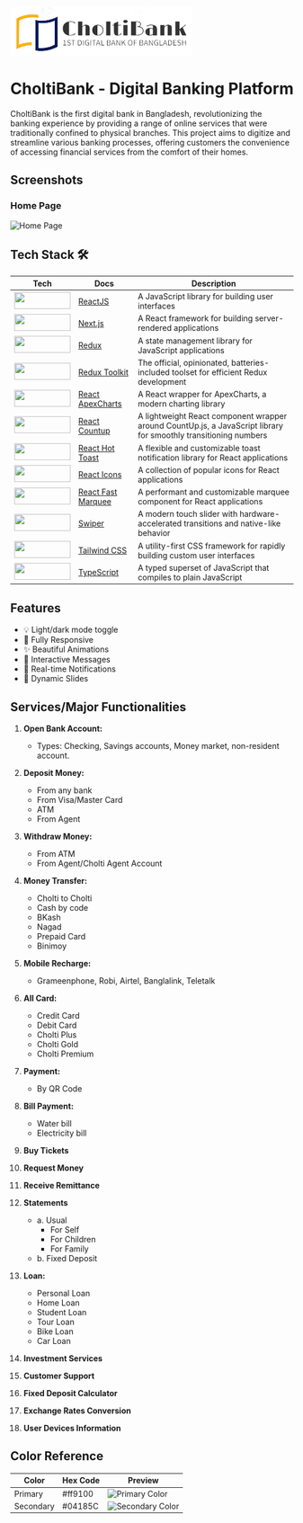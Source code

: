 
![Logo](https://github.com/git-sujon/CholtiBank-client/blob/main/public/choltiBank.png?raw=true)


# CholtiBank - Digital Banking Platform

CholtiBank is the first digital bank in Bangladesh, revolutionizing the banking experience by providing a range of online services that were traditionally confined to physical branches. This project aims to digitize and streamline various banking processes, offering customers the convenience of accessing financial services from the comfort of their homes.

## Screenshots
### Home Page
![Home Page](https://i.ibb.co/rt5rKVC/image.png)
<!-- ### Dashboard
![Home Page](https://i.ibb.co/Zh0K9SG/image.png) -->

## Tech Stack 🛠

| Tech                                                                                               | Docs                                                                         | Description                                                                                                       |
| -------------------------------------------------------------------------------------------------- | ---------------------------------------------------------------------------- | ----------------------------------------------------------------------------------------------------------------- |
| <img src="https://img.shields.io/badge/-ReactJS-blue?logo=react&style=for-the-badge" width="100" height="30">                        | [ReactJS](https://reactjs.org/docs/getting-started.html)                     | A JavaScript library for building user interfaces                                                                 |
| <img src="https://img.shields.io/badge/-Next.js-black?logo=next.js&style=for-the-badge" width="100" height="30">                    | [Next.js](https://nextjs.org/docs/getting-started)                           | A React framework for building server-rendered applications                                                        |
| <img src="https://img.shields.io/badge/-Redux-purple?logo=redux&style=for-the-badge" width="100" height="30">                       | [Redux](https://redux.js.org/introduction/getting-started)                   | A state management library for JavaScript applications                                                            |
| <img src="https://img.shields.io/badge/-Redux_Toolkit-blue?logo=redux&style=for-the-badge" width="100" height="30">                 | [Redux Toolkit](https://redux-toolkit.js.org/introduction/getting-started)  | The official, opinionated, batteries-included toolset for efficient Redux development                             |
| <img src="https://img.shields.io/badge/-React_ApexCharts-orange?logo=apexcharts&style=for-the-badge" width="100" height="30">     | [React ApexCharts](https://apexcharts.com/docs/react-charts/)               | A React wrapper for ApexCharts, a modern charting library                                                         |
| <img src="https://img.shields.io/badge/-React_Countup-yellow?logo=countup&style=for-the-badge" width="100" height="30">           | [React Countup](https://www.npmjs.com/package/react-countup)                | A lightweight React component wrapper around CountUp.js, a JavaScript library for smoothly transitioning numbers      |
| <img src="https://img.shields.io/badge/-React_Hot_Toast-green?logo=toast&style=for-the-badge" width="100" height="30">           | [React Hot Toast](https://react-hot-toast.com/)                            | A flexible and customizable toast notification library for React applications                                      |
| <img src="https://img.shields.io/badge/-React_Icons-red?logo=icons&style=for-the-badge" width="100" height="30">                 | [React Icons](https://react-icons.github.io/react-icons/)                  | A collection of popular icons for React applications                                                               |
| <img src="https://img.shields.io/badge/-React_Fast_Marquee-purple?logo=marquee&style=for-the-badge" width="100" height="30">    | [React Fast Marquee](https://www.npmjs.com/package/react-fast-marquee)     | A performant and customizable marquee component for React applications                                            |
| <img src="https://img.shields.io/badge/-Swiper-blue?logo=swiper&style=for-the-badge" width="100" height="30">                    | [Swiper](https://swiperjs.com/get-started)                                | A modern touch slider with hardware-accelerated transitions and native-like behavior                              |
| <img src="https://img.shields.io/badge/-Tailwind_CSS-lightblue?logo=tailwindcss&style=for-the-badge" width="100" height="30">   | [Tailwind CSS](https://tailwindcss.com/docs)                              | A utility-first CSS framework for rapidly building custom user interfaces                                          |
| <img src="https://img.shields.io/badge/-TypeScript-blue?logo=typescript&style=for-the-badge" width="100" height="30">            | [TypeScript](https://www.typescriptlang.org/docs/)                        | A typed superset of JavaScript that compiles to plain JavaScript                                                    |

## Features

- 💡 Light/dark mode toggle
- 📱 Fully Responsive 
- ✨ Beautiful Animations
- 💬 Interactive Messages
- 📢 Real-time Notifications
- 🔄 Dynamic Slides

## Services/Major Functionalities

1. **Open Bank Account:**
   - Types: Checking, Savings accounts, Money market, non-resident account.

2. **Deposit Money:**
   - From any bank
   - From Visa/Master Card
   - ATM
   - From Agent

3. **Withdraw Money:**
   - From ATM
   - From Agent/Cholti Agent Account

4. **Money Transfer:**
   - Cholti to Cholti
   - Cash by code
   - BKash
   - Nagad
   - Prepaid Card
   - Binimoy

5. **Mobile Recharge:**
   - Grameenphone, Robi, Airtel, Banglalink, Teletalk

6. **All Card:**
   - Credit Card
   - Debit Card
   - Cholti Plus
   - Cholti Gold
   - Cholti Premium

7. **Payment:**
   - By QR Code

8. **Bill Payment:**
   - Water bill
   - Electricity bill

9. **Buy Tickets**
10. **Request Money**
11. **Receive Remittance**
12. **Statements**
    - a. Usual
      - For Self
      - For Children
      - For Family
    - b. Fixed Deposit

14. **Loan:**
    - Personal Loan
    - Home Loan
    - Student Loan
    - Tour Loan
    - Bike Loan
    - Car Loan

15. **Investment Services**
16. **Customer Support**
17. **Fixed Deposit Calculator**
18. **Exchange Rates Conversion**
19. **User Devices Information**


## Color Reference

| Color      | Hex Code   | Preview                                      |
|------------|------------|----------------------------------------------|
| Primary    | #ff9100    | ![Primary Color](https://via.placeholder.com/50x30/ff9100/ffffff?text=+)    |
| Secondary  | #04185C    | ![Secondary Color](https://via.placeholder.com/50x30/04185C/ffffff?text=+)  |



